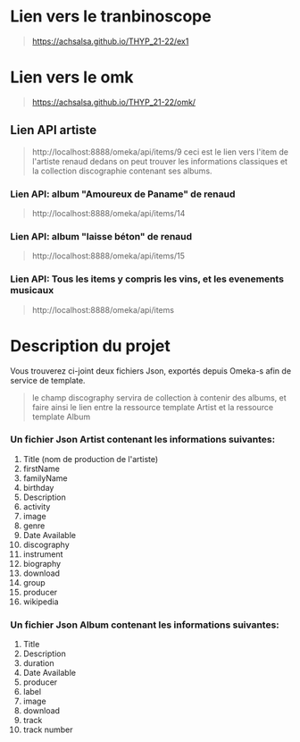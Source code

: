 # Lien vers le tranbinoscope
 > https://achsalsa.github.io/THYP_21-22/ex1

# Lien vers le omk
 > https://achsalsa.github.io/THYP_21-22/omk/


## Lien API artiste
  > http://localhost:8888/omeka/api/items/9
ceci est le lien vers l'item de l'artiste renaud dedans on peut trouver les informations classiques et la collection discographie contenant ses albums.
### Lien API: album "Amoureux de Paname" de renaud
  > http://localhost:8888/omeka/api/items/14

### Lien API: album "laisse béton" de renaud
  > http://localhost:8888/omeka/api/items/15

### Lien API: Tous les items y compris les vins, et les evenements musicaux
  > http://localhost:8888/omeka/api/items
 
# Description du projet 
Vous trouverez ci-joint deux fichiers Json, exportés depuis Omeka-s afin de service de template.
  > le champ discography servira de collection à contenir des albums, et faire ainsi le lien entre la ressource template Artist et la ressource template Album

### Un fichier Json Artist contenant les informations suivantes:
1. Title (nom de production de l'artiste)
2. firstName
3. familyName
4. birthday
5. Description
6. activity
7. image
8. genre
9. Date Available
10. discography
11. instrument
12. biography
13. download
14. group
15. producer
16. wikipedia

### Un fichier Json Album contenant les informations suivantes:
1. Title
2. Description
3. duration
4. Date Available
5. producer
6. label
7. image
8. download
9. track
10. track number

